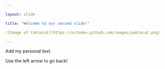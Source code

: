 ```yaml
---

layout: slide

title: "Welcome to our second slide!"

![Image of Yaktocat](https://octodex.github.com/images/yaktocat.png)

---
```


Add my personal text.

Use the left arrow to go back!
